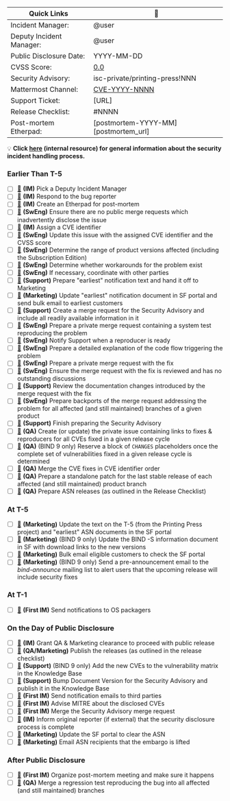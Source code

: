 <!--
THIS ISSUE TEMPLATE IS INTENDED ONLY FOR INTERNAL USE.

If the bug you are reporting is potentially security-related - for example,
if it involves an assertion failure or other crash in `named` that can be
triggered repeatedly - then please make sure that you make the new issue
confidential!
-->
| Quick Links              | :link:                               |
| ------------------------ | ------------------------------------ |
| Incident Manager:        | @user                                |
| Deputy Incident Manager: | @user                                |
| Public Disclosure Date:  | YYYY-MM-DD                           |
| CVSS Score:              | [0.0][cvss_score]                    |
| Security Advisory:       | isc-private/printing-press!NNN       |
| Mattermost Channel:      | [CVE-YYYY-NNNN][mattermost_url]      |
| Support Ticket:          | [URL]                                |
| Release Checklist:       | #NNNN                                |
| Post-mortem Etherpad:    | [postmortem-YYYY-MM][postmortem_url] |

[cvss_score]: https://nvd.nist.gov/vuln-metrics/cvss/v3-calculator?vector=AV:X/AC:X/PR:X/UI:X/S:X/C:X/I:X/A:X&version=3.1
[mattermost_url]:
[postmortem_url]:

:bulb: **Click [here][checklist_explanations] (internal resource) for general information about the security incident handling process.**

[checklist_explanations]: https://gitlab.isc.org/isc-private/isc-wiki/-/wikis/Security-Incident-Handling-Checklist-Explanations

### Earlier Than T-5

  - [ ] [:link:][step_deputy]            **(IM)** Pick a Deputy Incident Manager
  - [ ] [:link:][step_respond]           **(IM)** Respond to the bug reporter
  - [ ] [:link:][step_etherpad]          **(IM)** Create an Etherpad for post-mortem
  - [ ] [:link:][step_public_mrs]        **(SwEng)** Ensure there are no public merge requests which inadvertently disclose the issue
  - [ ] [:link:][step_assign_cve_id]     **(IM)** Assign a CVE identifier
  - [ ] [:link:][step_note_cve_info]     **(SwEng)** Update this issue with the assigned CVE identifier and the CVSS score
  - [ ] [:link:][step_versions_affected] **(SwEng)** Determine the range of product versions affected (including the Subscription Edition)
  - [ ] [:link:][step_workarounds]       **(SwEng)** Determine whether workarounds for the problem exist
  - [ ] [:link:][step_coordinate]        **(SwEng)** If necessary, coordinate with other parties
  - [ ] [:link:][step_earliest_prepare]  **(Support)** Prepare "earliest" notification text and hand it off to Marketing
  - [ ] [:link:][step_earliest_send]     **(Marketing)** Update "earliest" notification document in SF portal and send bulk email to earliest customers
  - [ ] [:link:][step_advisory_mr]       **(Support)** Create a merge request for the Security Advisory and include all readily available information in it
  - [ ] [:link:][step_reproducer_mr]     **(SwEng)** Prepare a private merge request containing a system test reproducing the problem
  - [ ] [:link:][step_notify_support]    **(SwEng)** Notify Support when a reproducer is ready
  - [ ] [:link:][step_code_analysis]     **(SwEng)** Prepare a detailed explanation of the code flow triggering the problem
  - [ ] [:link:][step_fix_mr]            **(SwEng)** Prepare a private merge request with the fix
  - [ ] [:link:][step_review_fix]        **(SwEng)** Ensure the merge request with the fix is reviewed and has no outstanding discussions
  - [ ] [:link:][step_review_docs]       **(Support)** Review the documentation changes introduced by the merge request with the fix
  - [ ] [:link:][step_backports]         **(SwEng)** Prepare backports of the merge request addressing the problem for all affected (and still maintained) branches of a given product
  - [ ] [:link:][step_finish_advisory]   **(Support)** Finish preparing the Security Advisory
  - [ ] [:link:][step_meta_issue]        **(QA)** Create (or update) the private issue containing links to fixes & reproducers for all CVEs fixed in a given release cycle
  - [ ] [:link:][step_changes]           **(QA)** (BIND 9 only) Reserve a block of `CHANGES` placeholders once the complete set of vulnerabilities fixed in a given release cycle is determined
  - [ ] [:link:][step_merge_fixes]       **(QA)** Merge the CVE fixes in CVE identifier order
  - [ ] [:link:][step_patches]           **(QA)** Prepare a standalone patch for the last stable release of each affected (and still maintained) product branch
  - [ ] [:link:][step_asn_releases]      **(QA)** Prepare ASN releases (as outlined in the Release Checklist)

### At T-5

  - [ ] [:link:][step_asn_documents]     **(Marketing)** Update the text on the T-5 (from the Printing Press project) and "earliest" ASN documents in the SF portal
  - [ ] [:link:][step_asn_links]         **(Marketing)** (BIND 9 only) Update the BIND -S information document in SF with download links to the new versions
  - [ ] [:link:][step_asn_send]          **(Marketing)** Bulk email eligible customers to check the SF portal
  - [ ] [:link:][step_preannouncement]   **(Marketing)** (BIND 9 only) Send a pre-announcement email to the *bind-announce* mailing list to alert users that the upcoming release will include security fixes

### At T-1

  - [ ] [:link:][step_packager_emails]   **(First IM)** Send notifications to OS packagers

### On the Day of Public Disclosure

  - [ ] [:link:][step_clearance]         **(IM)** Grant QA & Marketing clearance to proceed with public release
  - [ ] [:link:][step_publish]           **(QA/Marketing)** Publish the releases (as outlined in the release checklist)
  - [ ] [:link:][step_matrix]            **(Support)** (BIND 9 only) Add the new CVEs to the vulnerability matrix in the Knowledge Base
  - [ ] [:link:][step_publish_advisory]  **(Support)** Bump Document Version for the Security Advisory and publish it in the Knowledge Base
  - [ ] [:link:][step_notifications]     **(First IM)** Send notification emails to third parties
  - [ ] [:link:][step_mitre]             **(First IM)** Advise MITRE about the disclosed CVEs
  - [ ] [:link:][step_merge_advisory]    **(First IM)** Merge the Security Advisory merge request
  - [ ] [:link:][step_embargo_end]       **(IM)** Inform original reporter (if external) that the security disclosure process is complete
  - [ ] [:link:][step_asn_clear]         **(Marketing)** Update the SF portal to clear the ASN
  - [ ] [:link:][step_customers]         **(Marketing)** Email ASN recipients that the embargo is lifted

### After Public Disclosure

  - [ ] [:link:][step_postmortem]        **(First IM)** Organize post-mortem meeting and make sure it happens
  - [ ] [:link:][step_regression]        **(QA)** Merge a regression test reproducing the bug into all affected (and still maintained) branches

[step_deputy]:            https://gitlab.isc.org/isc-private/isc-wiki/-/wikis/Security-Incident-Handling-Checklist-Explanations#pick-a-deputy-incident-manager
[step_respond]:           https://gitlab.isc.org/isc-private/isc-wiki/-/wikis/Security-Incident-Handling-Checklist-Explanations#respond-to-the-bug-reporter
[step_etherpad]:          https://gitlab.isc.org/isc-private/isc-wiki/-/wikis/Security-Incident-Handling-Checklist-Explanations#create-an-etherpad-for-post-mortem
[step_public_mrs]:        https://gitlab.isc.org/isc-private/isc-wiki/-/wikis/Security-Incident-Handling-Checklist-Explanations#ensure-there-are-no-public-merge-requests-which-inadvertently-disclose-the-issue
[step_assign_cve_id]:     https://gitlab.isc.org/isc-private/isc-wiki/-/wikis/Security-Incident-Handling-Checklist-Explanations#assign-a-cve-identifier
[step_note_cve_info]:     https://gitlab.isc.org/isc-private/isc-wiki/-/wikis/Security-Incident-Handling-Checklist-Explanations#update-this-issue-with-the-assigned-cve-identifier-and-the-cvss-score
[step_versions_affected]: https://gitlab.isc.org/isc-private/isc-wiki/-/wikis/Security-Incident-Handling-Checklist-Explanations#determine-the-range-of-product-versions-affected-including-the-subscription-edition
[step_workarounds]:       https://gitlab.isc.org/isc-private/isc-wiki/-/wikis/Security-Incident-Handling-Checklist-Explanations#determine-whether-workarounds-for-the-problem-exist
[step_coordinate]:        https://gitlab.isc.org/isc-private/isc-wiki/-/wikis/Security-Incident-Handling-Checklist-Explanations#if-necessary-coordinate-with-other-parties
[step_earliest_prepare]:  https://gitlab.isc.org/isc-private/isc-wiki/-/wikis/Security-Incident-Handling-Checklist-Explanations#prepare-earliest-notification-text-and-hand-it-off-to-marketing
[step_earliest_send]:     https://gitlab.isc.org/isc-private/isc-wiki/-/wikis/Security-Incident-Handling-Checklist-Explanations#update-earliest-notification-document-in-sf-portal-and-send-bulk-email-to-earliest-customers
[step_advisory_mr]:       https://gitlab.isc.org/isc-private/isc-wiki/-/wikis/Security-Incident-Handling-Checklist-Explanations#create-a-merge-request-for-the-security-advisory-and-include-all-readily-available-information-in-it
[step_reproducer_mr]:     https://gitlab.isc.org/isc-private/isc-wiki/-/wikis/Security-Incident-Handling-Checklist-Explanations#prepare-a-private-merge-request-containing-a-system-test-reproducing-the-problem
[step_notify_support]:    https://gitlab.isc.org/isc-private/isc-wiki/-/wikis/Security-Incident-Handling-Checklist-Explanations#notify-support-when-a-reproducer-is-ready
[step_code_analysis]:     https://gitlab.isc.org/isc-private/isc-wiki/-/wikis/Security-Incident-Handling-Checklist-Explanations#prepare-a-detailed-explanation-of-the-code-flow-triggering-the-problem
[step_fix_mr]:            https://gitlab.isc.org/isc-private/isc-wiki/-/wikis/Security-Incident-Handling-Checklist-Explanations#prepare-a-private-merge-request-with-the-fix
[step_review_fix]:        https://gitlab.isc.org/isc-private/isc-wiki/-/wikis/Security-Incident-Handling-Checklist-Explanations#ensure-the-merge-request-with-the-fix-is-reviewed-and-has-no-outstanding-discussions
[step_review_docs]:       https://gitlab.isc.org/isc-private/isc-wiki/-/wikis/Security-Incident-Handling-Checklist-Explanations#review-the-documentation-changes-introduced-by-the-merge-request-with-the-fix
[step_backports]:         https://gitlab.isc.org/isc-private/isc-wiki/-/wikis/Security-Incident-Handling-Checklist-Explanations#prepare-backports-of-the-merge-request-addressing-the-problem-for-all-affected-and-still-maintained-branches-of-a-given-product
[step_finish_advisory]:   https://gitlab.isc.org/isc-private/isc-wiki/-/wikis/Security-Incident-Handling-Checklist-Explanations#finish-preparing-the-security-advisory
[step_meta_issue]:        https://gitlab.isc.org/isc-private/isc-wiki/-/wikis/Security-Incident-Handling-Checklist-Explanations#create-or-update-the-private-issue-containing-links-to-fixes-reproducers-for-all-cves-fixed-in-a-given-release-cycle
[step_changes]:           https://gitlab.isc.org/isc-private/isc-wiki/-/wikis/Security-Incident-Handling-Checklist-Explanations#bind-9-only-reserve-a-block-of-changes-placeholders-once-the-complete-set-of-vulnerabilities-fixed-in-a-given-release-cycle-is-determined
[step_merge_fixes]:       https://gitlab.isc.org/isc-private/isc-wiki/-/wikis/Security-Incident-Handling-Checklist-Explanations#merge-the-cve-fixes-in-cve-identifier-order
[step_patches]:           https://gitlab.isc.org/isc-private/isc-wiki/-/wikis/Security-Incident-Handling-Checklist-Explanations#prepare-a-standalone-patch-for-the-last-stable-release-of-each-affected-and-still-maintained-product-branch
[step_asn_releases]:      https://gitlab.isc.org/isc-private/isc-wiki/-/wikis/Security-Incident-Handling-Checklist-Explanations#prepare-asn-releases-as-outlined-in-the-release-checklist
[step_asn_documents]:     https://gitlab.isc.org/isc-private/isc-wiki/-/wikis/Security-Incident-Handling-Checklist-Explanations#update-the-text-on-the-t-5-from-the-printing-press-project-and-earliest-asn-documents-in-the-sf-portal
[step_asn_links]:         https://gitlab.isc.org/isc-private/isc-wiki/-/wikis/Security-Incident-Handling-Checklist-Explanations#bind-9-only-update-the-bind-s-information-document-in-sf-with-download-links-to-the-new-versions
[step_asn_send]:          https://gitlab.isc.org/isc-private/isc-wiki/-/wikis/Security-Incident-Handling-Checklist-Explanations#bulk-email-eligible-customers-to-check-the-sf-portal
[step_preannouncement]:   https://gitlab.isc.org/isc-private/isc-wiki/-/wikis/Security-Incident-Handling-Checklist-Explanations#bind-9-only-send-a-pre-announcement-email-to-the-bind-announce-mailing-list-to-alert-users-that-the-upcoming-release-will-include-security-fixes
[step_packager_emails]:   https://gitlab.isc.org/isc-private/isc-wiki/-/wikis/Security-Incident-Handling-Checklist-Explanations#send-notifications-to-os-packagers
[step_clearance]:         https://gitlab.isc.org/isc-private/isc-wiki/-/wikis/Security-Incident-Handling-Checklist-Explanations#grant-qa-marketing-clearance-to-proceed-with-public-release
[step_publish]:           https://gitlab.isc.org/isc-private/isc-wiki/-/wikis/Security-Incident-Handling-Checklist-Explanations#publish-the-releases-as-outlined-in-the-release-checklist
[step_matrix]:            https://gitlab.isc.org/isc-private/isc-wiki/-/wikis/Security-Incident-Handling-Checklist-Explanations#bind-9-only-add-the-new-cves-to-the-vulnerability-matrix-in-the-knowledge-base
[step_publish_advisory]:  https://gitlab.isc.org/isc-private/isc-wiki/-/wikis/Security-Incident-Handling-Checklist-Explanations#bump-document-version-for-the-security-advisory-and-publish-it-in-the-knowledge-base
[step_notifications]:     https://gitlab.isc.org/isc-private/isc-wiki/-/wikis/Security-Incident-Handling-Checklist-Explanations#send-notification-emails-to-third-parties
[step_mitre]:             https://gitlab.isc.org/isc-private/isc-wiki/-/wikis/Security-Incident-Handling-Checklist-Explanations#advise-mitre-about-the-disclosed-cves
[step_merge_advisory]:    https://gitlab.isc.org/isc-private/isc-wiki/-/wikis/Security-Incident-Handling-Checklist-Explanations#merge-the-security-advisory-merge-request
[step_embargo_end]:       https://gitlab.isc.org/isc-private/isc-wiki/-/wikis/Security-Incident-Handling-Checklist-Explanations#inform-original-reporter-if-external-that-the-security-disclosure-process-is-complete
[step_asn_clear]:         https://gitlab.isc.org/isc-private/isc-wiki/-/wikis/Security-Incident-Handling-Checklist-Explanations#update-the-sf-portal-to-clear-the-asn
[step_customers]:         https://gitlab.isc.org/isc-private/isc-wiki/-/wikis/Security-Incident-Handling-Checklist-Explanations#email-asn-recipients-that-the-embargo-is-lifted
[step_postmortem]:        https://gitlab.isc.org/isc-private/isc-wiki/-/wikis/Security-Incident-Handling-Checklist-Explanations#organize-post-mortem-meeting-and-make-sure-it-happens
[step_regression]:        https://gitlab.isc.org/isc-private/isc-wiki/-/wikis/Security-Incident-Handling-Checklist-Explanations#merge-a-regression-test-reproducing-the-bug-into-all-affected-and-still-maintained-branches
